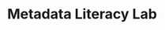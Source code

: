 ---
id: "metadata" # nochmal überlegen
method: "Vorlesung und Übung"
institution: "Staats- und Universitätsbibliothek Hamburg"
title: "Metadata Literacy Lab"
title_project:
title_short: "Metadata Literacy Lab"
period: "Apr 22 ­­- Mar 23 (12 months)"
foerderlinie: "Data Literacy im Bereich Fachübergreifende Studienangebote"
round: "1"
lecture2go:
uhh_url: "https://www.hcl.uni-hamburg.de/ddlitlab/data-literacy-lehrlabor/erste-foerderrunde/10-metadata.html"
contributors: "Nele Leiner"
mentor: "Dr. Robert Zepf"
quote: "Das Wissen um die vielfältigen Funktionsweisen und Anwendungsmöglichkeiten der Daten über Daten ist wesentliche Voraussetzung für das erfolgreiche Navigieren auf Datenströmen einer digitalisierten Wissenschaft. Das Metadata Literacy Lab hat es sich zur Aufgabe gemacht, Studierenden den Umgang mit Metadaten, also Daten über Daten, nahzubringen."
text: |
    ## Ausrichtung des Metadata Literacy Labs

    Da die Struktur der Metadaten sich nach ihrem Anwendungszweck richtet, wurde anhand praktischer Beispiele Basiswissen über verschiedene Ontologien, deren Einsatz und Wirkung vermittelt. Das fördert ein grundlegendes Verständnis über die Mechanismen des Sammelns, Verwaltens, Teilens und Bewertens von Daten. Ebenfalls in den Blick genommen werden die Werkzeuge und Bedingungen der Nachnutzung. Aus diesem Wissen heraus kann ein kritischer Blick auf Recherchepraktiken, insbesondere Datenauswahl, Präsentation und Hierarchisierung (durch beispielsweise Suchmaschinen) geworfen werden. Datenproduzierende entwickeln darüber hinaus Fertigkeiten, mit denen sie die Qualität der Metadaten ihrer Daten eigenverantwortlich optimieren können.

    Das Metadata Literacy Lab war als Veranstaltungsreihe in sieben Themenblöcke gegliedert, die mit jeweils einer Lehrveranstaltung mit Vorlesungscharakter und einer praktischen Übung eine geschlossene Lerneinheit bildeten. Die Themenblöcke wurden durch Expert:innen der Staats- und Universitätsbibliothek konzipiert. Die Übungen fokussierten sich insbesondere auf studien- und publikationsrelevanten Anwendungsszenarien von der Literaturrecherche bis hin zur Publikation in wissenschaftlichen Fachzeitschriften.

    ## Rückblick und Ergebnisse

    Mit dem Angebot bildet das Projekt eine Kompetenz‐Schnittstelle zwischen Bibliothek, Studium und aktiver Forschung an der Universität Hamburg. Dabei erfolgte ein Transfer von Fachkompetenzen zwischen Bibliothek und Akteur:innen der Universität zur Bedeutung und Verwendung von Metadaten im Studium und in der wissenschaftlichen Arbeit. Des Weiteren leistete das Metadata Literacy Lab damit einen direkten Beitrag zu Data Literacy Education. Ziel der Data Literacy ist die umfassende Befähigung zum kritischen Umgang mit Daten und digitalen Ressourcen. Dies bezieht sich wiederum sowohl auf das Sammeln, Managen, die Bewertung als auch auf die Nachnutzung von Daten. Und um diesen Umgang mit Daten zu ermöglichen, bedarf es Daten über Daten, also den Metadaten. Insbesondere durch die Übungen, in denen die Theorie aus der vorgelagerten Vorlesung von den Studierenden praktisch angewendet wurde, trugen hierzu bei.

    Inhaltlich spielte dabei die Bewertung der Qualität von Metadaten, die verschiedenen Recherchemöglichkeiten eines diversen Ressourcen‐Portfolios sowie der Einblick in den Bereich Open Science eine bedeutende Rolle, die Studierenden in ihrem wissenschaftlichen Arbeiten zu unterstützen und die potenziellen Fallstricke kritisch zu reektieren. Die Studierenden erlangten theoretische und praktische Kenntnisse zur Komplexität der Datenströme im Kontext der Informationsbeschaffung und -bewertung.

    Mittelfristiges Ziel ist es, die im Form eines Pilot‐Projektes an der SUB entwickelte Reihe anschließend nachhaltig in die institutionellen Strukturen zu integrieren. Die praktischen Erfahrungen aus dem Projekt ießen in die methodische und inhaltliche Weiterentwicklung des Formats sowie die Konzeption neuer Themenblöcke ein. Neben der inhaltlichen Weiterentwicklung wird eine bedarfsmotivierte Ausweitung des Angebots intendiert. Dabei ist im Speziellen eine Ausdierenzierung der Zielgruppen geplant, so dass noch genauer auf die teilweise unterschiedlichen Bedarfe von Studienanfänger:innen im Vergleich zu Promovierenden und Postdocs eingegangen werden kann.

    ## Tipps von Lehrenden für Lehrende

    Wo sinnvoll möglich, können Lehrende unterstützende digitale Formate verwenden, z. B. Sandboxsysteme, Hedgedoc also kollaboratives Schreibwerkzeug oder mentis für niedrigschwellige Umfragen. Außerdem ist es wichtig, dass Lehrende Erfahrungen bezüglich der digitalen Lernplattform der Universität Erfahrungen sammeln, um Studierende bestmöglich zu betreuen. Didaktisch berücksichtigt werden musste bei dem vorliegenden Konzept mit Einbezug von verschiedenen Lehrpersonen, dass durch kurze Einführungen und Zusammenfassungen der rote Faden für die Studierenden sichtbar zu machen ist.

image: "https://www.hcl.uni-hamburg.de/18800274/ali-shah-lakhani-unsplash-d77794a69503c17b093d5738bdfa6e0c9ac4614c.jpg"
image_credit: "ali shah lakhani/unsplash"
link_external:
stine: "Sommersemester 2023:  Vorlesung & Übung https://stine.uni-hamburg.de/scripts/mgrqispi.dll?APPNAME=CampusNet&PRGNAME=COURSEDETAILS&ARGUMENTS=-N291913199566076,-N000335,-N0,-N385043469925253,-N385043469944254,-N0,-N0,-N3,-AfB5ueWKtmMmqeWPB4IUhmooKOYaNmop94gW9euKE3BWpvjH9VImFWILVWqGCWjHkmDG3eURKejKyxfPtVZKvPMHYOjKlQZLqcURjfflFVfm33kZWOdFd4uLueNa6eqGFedR0eqGkVof9vqK8QzRLRULaVdPfRDDte-pwRS7wYunAQuWvQYGUHYKhfdZvOd57WSBw7d5g3z5tVWK9CYHQWjHFWZRQmYeAPBPlcNcFxBNZVWpqPjiNRMmfxj7-fMntxqWKYQUEOIW9HMcNVBAg7ZndxIWKfNwYYIPeVBWQmUUU7dUUYgRJWBBwvSRKRzWfeDUwvYlZmIH3fdPuHdKHRqlwOd6ffuANVB6smYLqQd7AmQUomBUfxBA0WjHtRjp6HfZgPDa67YodxUltefZ7PDHjCfGzcNWoRYHBvSpZ3IpKVuLPeqPz4WpUWgRJcZHZcq264zywfoljcSHSvdGHRMAEvNAl7gPqP-5-cB6zHzPI3BmdxgPFODHp7qGL3fwFQuijHB6MRfRDcI7dcMU-RMHHHUpjfzA3mzNjeMAkmjRuxImEHYGqHIH7fjmzcz9FmfwzfkZtYopzvWWV7DwAPIUtRM53WD9wQdoJW-5Ked6afQ5eOBoecdWMVILMvBNZmgHhVjUsOSedvYUuejmVxBm9vY6tYuRKOYLpVoLUWDmxV-oxQYUTOQLbOqLNQMof4YnNvYLWWNRkcZBNeNm5PNGCrMRfWfALYSPHONGFm-Hu4f58VNRtQgPJvBKurqLy"
---